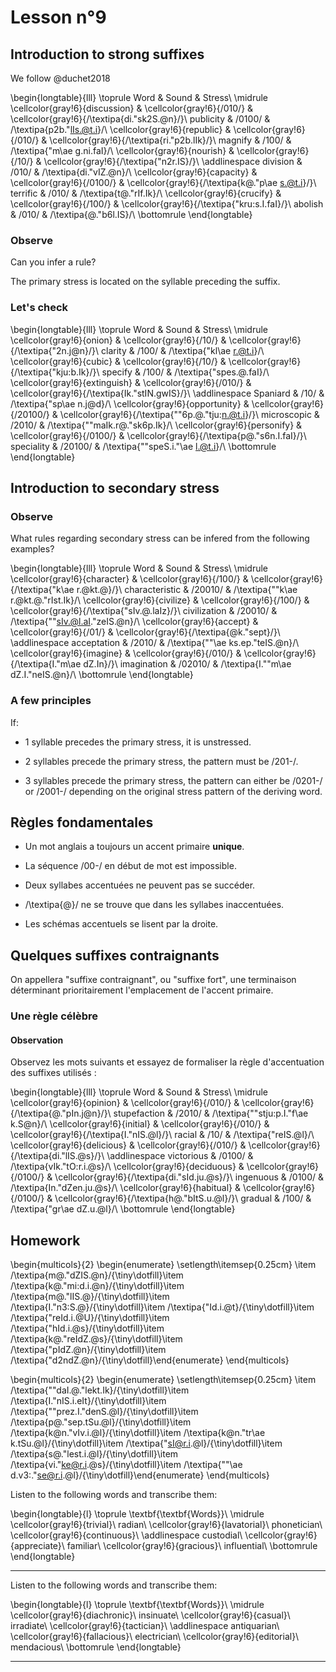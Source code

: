 # Lesson n°9







## Introduction to strong suffixes

We follow @duchet2018


\begin{longtable}{lll}
\toprule
Word & Sound & Stress\\
\midrule
\cellcolor{gray!6}{discussion} & \cellcolor{gray!6}{/010/} & \cellcolor{gray!6}{/\textipa{di."sk2S.@n}/}\\
publicity & /0100/ & /\textipa{p2b."lIs.@t.i}/\\
\cellcolor{gray!6}{republic} & \cellcolor{gray!6}{/010/} & \cellcolor{gray!6}{/\textipa{ri."p2b.lIk}/}\\
magnify & /100/ & /\textipa{"m\ae g.ni.faI}/\\
\cellcolor{gray!6}{nourish} & \cellcolor{gray!6}{/10/} & \cellcolor{gray!6}{/\textipa{"n2r.IS}/}\\
\addlinespace
division & /010/ & /\textipa{di."vIZ.@n}/\\
\cellcolor{gray!6}{capacity} & \cellcolor{gray!6}{/0100/} & \cellcolor{gray!6}{/\textipa{k@."p\ae s.@t.i}/}\\
terrific & /010/ & /\textipa{t@."rIf.Ik}/\\
\cellcolor{gray!6}{crucify} & \cellcolor{gray!6}{/100/} & \cellcolor{gray!6}{/\textipa{"kru:s.I.faI}/}\\
abolish & /010/ & /\textipa{@."b6l.IS}/\\
\bottomrule
\end{longtable}

### Observe

Can you infer a rule?




The primary stress is located on the syllable preceding the suffix.

### Let's check


\begin{longtable}{lll}
\toprule
Word & Sound & Stress\\
\midrule
\cellcolor{gray!6}{onion} & \cellcolor{gray!6}{/10/} & \cellcolor{gray!6}{/\textipa{"2n.j@n}/}\\
clarity & /100/ & /\textipa{"kl\ae r.@t.i}/\\
\cellcolor{gray!6}{cubic} & \cellcolor{gray!6}{/10/} & \cellcolor{gray!6}{/\textipa{"kju:b.Ik}/}\\
specify & /100/ & /\textipa{"spes.@.faI}/\\
\cellcolor{gray!6}{extinguish} & \cellcolor{gray!6}{/010/} & \cellcolor{gray!6}{/\textipa{Ik."stIN.gwIS}/}\\
\addlinespace
Spaniard & /10/ & /\textipa{"sp\ae n.j@d}/\\
\cellcolor{gray!6}{opportunity} & \cellcolor{gray!6}{/20100/} & \cellcolor{gray!6}{/\textipa{""6p.@."tju:n.@t.i}/}\\
microscopic & /2010/ & /\textipa{""maIk.r@."sk6p.Ik}/\\
\cellcolor{gray!6}{personify} & \cellcolor{gray!6}{/0100/} & \cellcolor{gray!6}{/\textipa{p@."s6n.I.faI}/}\\
speciality & /20100/ & /\textipa{""speS.i."\ae l.@t.i}/\\
\bottomrule
\end{longtable}

## Introduction to secondary stress

### Observe

What rules regarding secondary stress can be infered from the following examples?


\begin{longtable}{lll}
\toprule
Word & Sound & Stress\\
\midrule
\cellcolor{gray!6}{character} & \cellcolor{gray!6}{/100/} & \cellcolor{gray!6}{/\textipa{"k\ae r.@kt.@}/}\\
characteristic & /20010/ & /\textipa{""k\ae r.@kt.@."rIst.Ik}/\\
\cellcolor{gray!6}{civilize} & \cellcolor{gray!6}{/100/} & \cellcolor{gray!6}{/\textipa{"sIv.@.laIz}/}\\
civilization & /20010/ & /\textipa{""sIv.@l.aI."zeIS.@n}/\\
\cellcolor{gray!6}{accept} & \cellcolor{gray!6}{/01/} & \cellcolor{gray!6}{/\textipa{@k."sept}/}\\
\addlinespace
acceptation & /2010/ & /\textipa{""\ae ks.ep."teIS.@n}/\\
\cellcolor{gray!6}{imagine} & \cellcolor{gray!6}{/010/} & \cellcolor{gray!6}{/\textipa{I."m\ae dZ.In}/}\\
imagination & /02010/ & /\textipa{I.""m\ae dZ.I."neIS.@n}/\\
\bottomrule
\end{longtable}

### A few principles

If:

* 1 syllable precedes the primary stress, it is unstressed.

* 2 syllables precede the primary stress, the pattern must be /201-/.

* 3 syllables precede the primary stress, the pattern can either be /0201-/ or /2001-/ depending on the original stress pattern of the deriving word.


## Règles fondamentales

* Un mot anglais a toujours un accent primaire **unique**.

* La séquence /00-/ en début de mot est impossible.

* Deux syllabes accentuées ne peuvent pas se succéder.

* /\textipa{@}/ ne se trouve que dans les syllabes inaccentuées.

* Les schémas accentuels se lisent par la droite.


## Quelques suffixes contraignants

On appellera "suffixe contraignant", ou "suffixe fort", une terminaison déterminant prioritairement l'emplacement de l'accent primaire.

### Une règle célèbre

#### Observation

Observez les mots suivants et essayez de formaliser la règle d'accentuation des suffixes utilisés :


\begin{longtable}{lll}
\toprule
Word & Sound & Stress\\
\midrule
\cellcolor{gray!6}{opinion} & \cellcolor{gray!6}{/010/} & \cellcolor{gray!6}{/\textipa{@."pIn.j@n}/}\\
stupefaction & /2010/ & /\textipa{""stju:p.I."f\ae k.S@n}/\\
\cellcolor{gray!6}{initial} & \cellcolor{gray!6}{/010/} & \cellcolor{gray!6}{/\textipa{I."nIS.@l}/}\\
racial & /10/ & /\textipa{"reIS.@l}/\\
\cellcolor{gray!6}{delicious} & \cellcolor{gray!6}{/010/} & \cellcolor{gray!6}{/\textipa{di."lIS.@s}/}\\
\addlinespace
victorious & /0100/ & /\textipa{vIk."tO:r.i.@s}/\\
\cellcolor{gray!6}{deciduous} & \cellcolor{gray!6}{/0100/} & \cellcolor{gray!6}{/\textipa{di."sId.ju.@s}/}\\
ingenuous & /0100/ & /\textipa{In."dZen.ju.@s}/\\
\cellcolor{gray!6}{habitual} & \cellcolor{gray!6}{/0100/} & \cellcolor{gray!6}{/\textipa{h@."bItS.u.@l}/}\\
gradual & /100/ & /\textipa{"gr\ae dZ.u.@l}/\\
\bottomrule
\end{longtable}
## Homework

\begin{multicols}{2}
\begin{enumerate}
\setlength\itemsep{0.25cm}
\item /\textipa{m@."dZIS.@n}/{\tiny\dotfill}\item /\textipa{k@."mi:d.i.@n}/{\tiny\dotfill}\item /\textipa{m@."lIS.@}/{\tiny\dotfill}\item /\textipa{I."n3:S.@}/{\tiny\dotfill}\item /\textipa{"Id.i.@t}/{\tiny\dotfill}\item /\textipa{"reId.i.@U}/{\tiny\dotfill}\item /\textipa{"hId.i.@s}/{\tiny\dotfill}\item /\textipa{k@."reIdZ.@s}/{\tiny\dotfill}\item /\textipa{"pIdZ.@n}/{\tiny\dotfill}\item /\textipa{"d2ndZ.@n}/{\tiny\dotfill}\end{enumerate}
\end{multicols}

\begin{multicols}{2}
\begin{enumerate}
\setlength\itemsep{0.25cm}
\item /\textipa{""daI.@."lekt.Ik}/{\tiny\dotfill}\item /\textipa{I."nIS.i.eIt}/{\tiny\dotfill}\item /\textipa{""prez.I."denS.@l}/{\tiny\dotfill}\item /\textipa{p@."sep.tSu.@l}/{\tiny\dotfill}\item /\textipa{k@n."vIv.i.@l}/{\tiny\dotfill}\item /\textipa{k@n."tr\ae k.tSu.@l}/{\tiny\dotfill}\item /\textipa{"sI@r.i.@l}/{\tiny\dotfill}\item /\textipa{s@."lest.i.@l}/{\tiny\dotfill}\item /\textipa{vi."ke@r.i.@s}/{\tiny\dotfill}\item /\textipa{""\ae d.v3:."se@r.i.@l}/{\tiny\dotfill}\end{enumerate}
\end{multicols}

Listen to the following words and transcribe them:



 
\begin{longtable}{l}
\toprule
\textbf{\textbf{Words}}\\
\midrule
\cellcolor{gray!6}{trivial}\\
radian\\
\cellcolor{gray!6}{lavatorial}\\
phonetician\\
\cellcolor{gray!6}{continuous}\\
\addlinespace
custodial\\
\cellcolor{gray!6}{appreciate}\\
familiar\\
\cellcolor{gray!6}{gracious}\\
influential\\
\bottomrule
\end{longtable} 

---

Listen to the following words and transcribe them:



 
\begin{longtable}{l}
\toprule
\textbf{\textbf{Words}}\\
\midrule
\cellcolor{gray!6}{diachronic}\\
insinuate\\
\cellcolor{gray!6}{casual}\\
irradiate\\
\cellcolor{gray!6}{tactician}\\
\addlinespace
antiquarian\\
\cellcolor{gray!6}{fallacious}\\
electrician\\
\cellcolor{gray!6}{editorial}\\
mendacious\\
\bottomrule
\end{longtable} 

---
